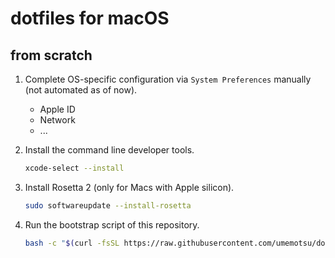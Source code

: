 # dotfiles for macOS

## from scratch

1. Complete OS-specific configuration via `System Preferences` manually (not automated as of now).

    - Apple ID
    - Network
    - ...

2. Install the command line developer tools.

    ```bash
    xcode-select --install
    ```

3. Install Rosetta 2 (only for Macs with Apple silicon).

    ```bash
    sudo softwareupdate --install-rosetta
    ```

4. Run the bootstrap script of this repository.

    ```bash
    bash -c "$(curl -fsSL https://raw.githubusercontent.com/umemotsu/dotfiles-macos/main/script/bootstrap.sh)"
    ```
